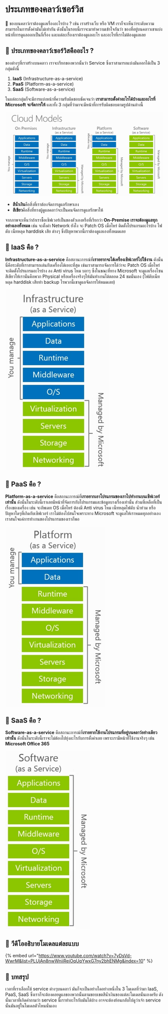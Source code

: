 # ประเภทของคลาว์เซอร์วิส

💬 ของบนคลาว์เราต้องดูแลเรื่องอะไรบ้าง ? เช่น เราสร้างเว็บ หรือ VM เราก็จะเห็นว่าระดับความสามารถในการตั้งค่ามันไม่เท่ากัน ดังนั้นในรอบนี้เราจะมาทำความเข้าใจกันว่า ของที่อยู่บนคลาวเขาแบ่งหน้าที่การดูแลออกเป็นกี่เรื่อง และแต่ละเรื่องเราต้องดูแลอะไร และอะไรที่เราไม่ต้องดูแลเลย

## 🤔 ประเภทของคลาว์เซอร์วิสคืออะไร ?

ของต่างๆที่เราสร้างบนคลาว เราจะเรียกของพวกนั้นว่า Service ซึ่งเราสามารถแบ่งมันออกได้เป็น 3 กลุ่มดังนี้

1. **IaaS** \(Infrastructure-as-a-service\)
2. **PaaS** \(Platform-as-a-service\)
3. **SaaS** \(Software-as-a-service\)

ในแต่ละกลุ่มก็จะมีการแบ่งหน้าที่ความรับผิดชอบชัดเจนว่า **เราสามารถตั้งค่าอะไรได้บ้างและอะไรที่ Microsoft จะจัดการให้** และทั้ง 3 กลุ่มที่ว่ามาจะมีหน้าที่การรับผิดชอบตามรูปด้านล่างนี้

![](../../.gitbook/assets/image%20%287%29.png)

* **สีน้ำเงิน**คือสิ่งที่เราต้องจัดการดูแลรักษาเอง
* **สีเขียว**คือสิ่งที่ทางผู้ดูแลคลาว์จะเป็นคนจัดการดูแลรักษาให้

จากภาพจะเห็นว่าถ้าเราซื้อเซิฟเวอร์เป็นของตัวเองหรือที่เรียกว่า **On-Premise เราจะต้องดูแลทุกอย่างเองทั้งหมด** เช่น จะตั้งค่า Network ยังไง จะ Patch OS เมื่อไหร่ ติดตั้งโปรแกรมอะไรบ้าง ไฟดับ เน็ทหลุด harddisk เสีย ต่างๆ ซึ่งปัญหาพวกนี้เราต้องดูแลเองทั้งหมดเลย

## 🤔 IaaS คือ ?

**Infrastructure-as-a-service** คือสถานะการณ์ที่**เราอยากจะได้เครื่องเซิฟเวอร์ไปใช้งาน** ดังนั้นนี่คือระดับที่เราสามารถเล่นกับเครื่องได้เยอะที่สุด เช่นเราสามารถจัดการได้ว่าจะ Patch OS เมื่อไหร่ จะติดตั้งโปรแกรมอะไรบ้าง ลง Anti virus ไหม บลาๆ ซึ่งในขณะที่ทาง Microsoft จะดูแลเรื่องโซนสีเขียวให้เรานั่นคือพวก Physical หรือเครื่องจริงๆให้มันทำงานได้ตลอด 24 ชมนั่นเอง \(ไฟดับเน็ทหลุด harddisk เสียทำ backup ไรพวกนี้เขาดูแลจัดการให้หมดเลย\)

![](../../.gitbook/assets/image%20%2875%29.png)

## 🤔 PaaS คือ ?

**Platform-as-a-service** คือสถานะการณ์ที่**เราอยากเอาโปรแกรมของเราไปทำงานบนเซิฟเวอร์เท่านั้น** ดังนั้นในระดับนี้เราเลยมีหน้าที่จัดการกับโปรแกรมและข้อมูลบางเรื่องเท่านั้น ส่วนที่เหลือที่เป็นเรื่องของเครื่อง เช่น จะอัพเดท OS เมื่อไหร่ ต้องมี Anti virus ไหม เน็ทหลุดไฟดับ น้ำท่วม หรือปัญหาใดๆที่เกิดกับเซิฟเวอร์ เราไม่ต้องไปสนใจเพราะทาง Microsoft จะดูแลให้เราหมดทุกอย่างเอง เราสนใจแค่การทำงานของโปรแกรมของเราก็พอ

![](../../.gitbook/assets/image%20%28139%29.png)

## 🤔 SaaS คือ ?

**Software-as-a-service** คือสถานะการณ์ที่**เราอยากใช้งานโปรแกรมที่อยู่บนคลาว์อย่างเดียวเท่านั้น** ดังนั้นในระดับนี้เราจะไม่ต้องไปยุ่งอะไรกับการตั้งค่าเลย เพราะเรามีหน้าที่ใช้งานจริงๆ เช่น **Microsoft Office 365**

![](../../.gitbook/assets/image%20%2846%29.png)

## 🎥 วีดีโออธิบายโมเดลแต่ละแบบ

{% embed url="https://www.youtube.com/watch?v=7yDsVd-WwrM&list=PLUjAn8nwWniiReiOqUqYwxG7ny2bhENMg&index=10" %}

## 🎯 บทสรุป

เวลาที่เราเลือกใช้ service ต่างๆบนคลาว์ มันก็จะเป็นอย่างใดอย่างหนึ่งใน 3 โมเดลที่ว่ามา IaaS, PaaS, SaaS ซึ่งเราก็จะต้องคอยดูแลของพวกนั้นตามขอบเขตสีน้ำเงินของแต่ละโมเดลนั่นเองครับ ดังนั้นเวลาที่เกิดคำถามว่า service นี้เราทำอะไรกับมันได้บ้าง อาจจะต้องย้อนกลับไปดูว่าเจ้า service นั้นมันอยู่ในโมเดลตัวไหนนั่นเอง

